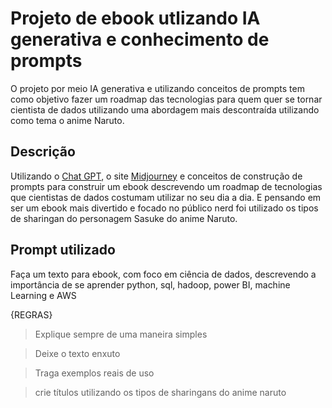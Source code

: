 # Projeto de ebook utlizando IA generativa e conhecimento de prompts

O projeto por meio IA generativa e utilizando conceitos de prompts tem como objetivo fazer um roadmap das tecnologias para quem quer se tornar cientista de dados utilizando uma abordagem mais descontraída utilizando como tema o anime Naruto.
## Descrição

Utilizando o [Chat GPT](https://chatgpt.com/), o site [Midjourney](https://www.midjourney.com/home) e conceitos de construção de prompts para construir um ebook descrevendo um roadmap de tecnologias que cientistas de dados costumam utilizar no seu dia a dia. E pensando em ser um ebook mais divertido e focado no público nerd foi utilizado os tipos de sharingan do personagem Sasuke do anime Naruto.

## Prompt utilizado

Faça um texto para ebook, com foco em ciência de dados, descrevendo a importância de se aprender python, sql, hadoop, power BI, machine Learning e AWS

{REGRAS}

> Explique sempre de uma maneira simples

> Deixe o texto enxuto

> Traga exemplos reais de uso 

> crie títulos utilizando os tipos de sharingans do anime naruto
